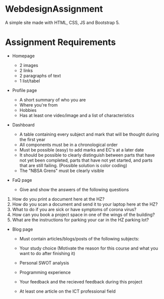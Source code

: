 # WebdesignAssignment
A simple site made with HTML, CSS, JS and Bootstrap 5.

# Assignment Requirements
- Homepage
  - 2 images
  - 2 links
  - 2 paragraphs of text
  - 1 list/tabel

- Profile page
  - A short summary of who you are
  - Where you're from
  - Hobbies
  - Has at least one video/image and a list of characteristics

- Dashboard
  - A table containing every subject and mark that will be thought during the first year
  - All components must be in a chronological order
  - Must be possible (easy) to add marks and EC's at a later date
  - It should be possible to clearly distinguish between parts that have not yet been completed, parts that have not yet started, and parts that are still failing. (Possible solution is color coding)
  - The "NBSA Grens" must be clearly visible

- FaQ page
  - Give and show the answers of the following questions
1. How do you print a document here at the HZ?
2. How do you scan a document and send it to your laptop here at the HZ?
3. What to do if you are sick or have symptoms of corona virus?
4. How can you book a project space in one of the wings of the building?
5. What are the instructions for parking your car in the HZ parking lot?

- Blog page
  - Must contain articles/blogs/posts of the following subjects:
  
  - Your study choice (Motivate the reason for this course and what you want to do after finishing it)
  - Personal SWOT analysis
  - Programming experience
  - Your feedback and the recieved feedback during this project
  - At least one article on the ICT professional field 
